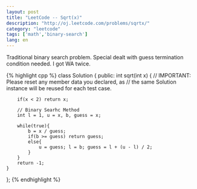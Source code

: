 ```yaml
---
layout: post
title: "LeetCode -- Sqrt(x)"
description: "http://oj.leetcode.com/problems/sqrtx/"
category: "leetcode"
tags: ['math','binary-search']
lang: en
---
```


Traditional binary search problem. Special dealt with guess termination condition needed. I got WA twice.

{% highlight cpp %}
class Solution {
public:
    int sqrt(int x) {
        // IMPORTANT: Please reset any member data you declared, as
        // the same Solution instance will be reused for each test case.
        
        if(x < 2) return x;
        
        // Binary Searhc Method
        int l = 1, u = x, b, guess = x;
        
        while(true){
            b = x / guess;
            if(b >= guess) return guess;
            else{
                u = guess; l = b; guess = l + (u - l) / 2;
            }
        }
        return -1;
    }
};
{% endhighlight %}

